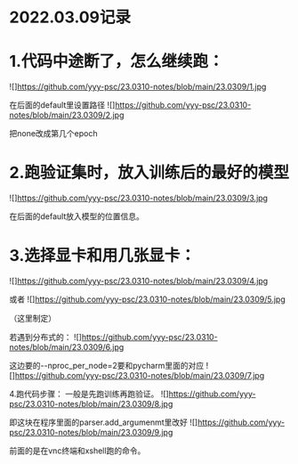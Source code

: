 # 2022.03.09记录

# 1.代码中途断了，怎么继续跑：
![]https://github.com/yyy-psc/23.0310-notes/blob/main/23.0309/1.jpg

在后面的default里设置路径
![]https://github.com/yyy-psc/23.0310-notes/blob/main/23.0309/2.jpg

把none改成第几个epoch


# 2.跑验证集时，放入训练后的最好的模型
![]https://github.com/yyy-psc/23.0310-notes/blob/main/23.0309/3.jpg

在后面的default放入模型的位置信息。


# 3.选择显卡和用几张显卡：
![]https://github.com/yyy-psc/23.0310-notes/blob/main/23.0309/4.jpg

或者
![]https://github.com/yyy-psc/23.0310-notes/blob/main/23.0309/5.jpg

（这里制定）

若遇到分布式的：
![]https://github.com/yyy-psc/23.0310-notes/blob/main/23.0309/6.jpg

这边要的--nproc_per_node=2要和pycharm里面的对应
![]https://github.com/yyy-psc/23.0310-notes/blob/main/23.0309/7.jpg


4.跑代码步骤：
一般是先跑训练再跑验证。
![]https://github.com/yyy-psc/23.0310-notes/blob/main/23.0309/8.jpg

即这块在程序里面的parser.add_argumenmt里改好
![]https://github.com/yyy-psc/23.0310-notes/blob/main/23.0309/9.jpg

前面的是在vnc终端和xshell跑的命令。
